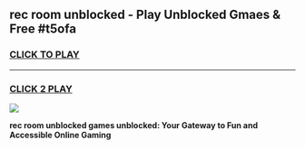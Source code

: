 
## rec room unblocked - Play Unblocked Gmaes & Free #t5ofa
<h3>
<a href="https://news.freeplayer.one?title=rec_room_unblocked&ref=24F">CLICK TO PLAY</a></h3>
<hr>

<h3>
<a href="https://news.freeplayer.one?title=rec_room_unblocked&ref=24F">CLICK 2 PLAY</a>
  
</h3>

<a href="https://news.freeplayer.one?title=rec_room_unblocked&ref=24F/"><img src="https://clearcache.store/games.png"></a>


**rec room unblocked games unblocked: Your Gateway to Fun and Accessible Online Gaming**
